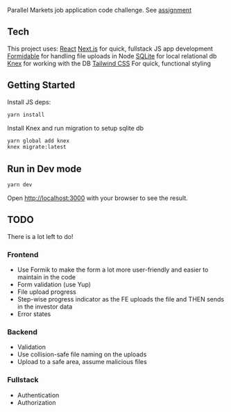 Parallel Markets job application code challenge.
See [assignment](https://gist.github.com/bmuller/341e89cf87083119ad1241f5b896fa7c)

## Tech

This project uses:
[React](http://reactjs.org)
[Next.js](http://nextjs.org) for quick, fullstack JS app development
[Formidable](https://github.com/node-formidable/formidable) for handling file uploads in Node
[SQLite](https://www.sqlite.org/index.html) for local relational db
[Knex](http://knexjs.org) for working with the DB
[Tailwind CSS](https://tailwindcss.com) For quick, functional styling

## Getting Started

Install JS deps:

```bash
yarn install
```

Install Knex and run migration to setup sqlite db

```bash
yarn global add knex
knex migrate:latest
```

## Run in Dev mode

```bash
yarn dev
```

Open [http://localhost:3000](http://localhost:3000) with your browser to see the result.

## TODO

There is a lot left to do!

### Frontend

- Use Formik to make the form a lot more user-friendly and easier to maintain in the code
- Form validation (use Yup)
- File upload progress
- Step-wise progress indicator as the FE uploads the file and THEN sends in the investor data
- Error states

### Backend

- Validation
- Use collision-safe file naming on the uploads
- Upload to a safe area, assume malicious files

### Fullstack

- Authentication
- Authorization
